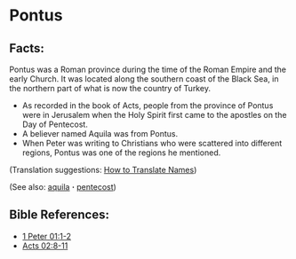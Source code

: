 # Pontus #

## Facts: ##

Pontus was a Roman province during the time of the Roman Empire and the early Church. It was located along the southern coast of the Black Sea, in the northern part of what is now the country of Turkey.

* As recorded in the book of Acts, people from the province of Pontus were in Jerusalem when the Holy Spirit first came to the apostles on the Day of Pentecost.
* A believer named Aquila was from Pontus.
* When Peter was writing to Christians who were scattered into different regions, Pontus was one of the regions he mentioned.

(Translation suggestions: [How to Translate Names](https://git.door43.org/Door43/en-ta-translate-vol1/src/master/content/translate_names.md))

(See also: [aquila](../other/aquila.md) **·** [pentecost](../other/pentecost.md)) 

## Bible References: ##

* [1 Peter 01:1-2](https://door43.org/en/bible/notes/1pe/01/01)
* [Acts 02:8-11](https://door43.org/en/bible/notes/act/02/08)

